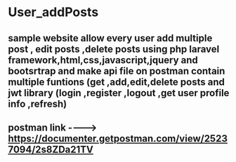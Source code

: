 # User_addPosts
## sample website allow every user add multiple post , edit posts ,delete posts using php laravel framework,html,css,javascript,jquery and bootsrtrap and make api file on postman contain multiple funtions (get ,add,edit,delete posts  and jwt library (login ,register ,logout ,get user profile info ,refresh)

## postman link  ----> https://documenter.getpostman.com/view/25237094/2s8ZDa21TV
